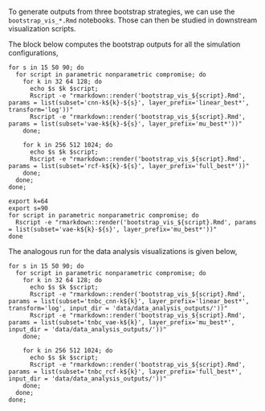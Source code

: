 
To generate outputs from three bootstrap strategies, we can use the
`bootstrap_vis_*.Rmd` notebooks. Those can then be studied in downstream
visualization scripts.

The block below computes the bootstrap outputs for all the simulation
configurations,

```
for s in 15 50 90; do
  for script in parametric nonparametric compromise; do
    for k in 32 64 128; do
      echo $s $k $script;
      Rscript -e "rmarkdown::render('bootstrap_vis_${script}.Rmd', params = list(subset='cnn-k${k}-${s}', layer_prefix='linear_best*', transform='log'))"
      Rscript -e "rmarkdown::render('bootstrap_vis_${script}.Rmd', params = list(subset='vae-k${k}-${s}', layer_prefix='mu_best*'))"
    done;

    for k in 256 512 1024; do
      echo $s $k $script;
      Rscript -e "rmarkdown::render('bootstrap_vis_${script}.Rmd', params = list(subset='rcf-k${k}-${s}', layer_prefix='full_best*'))"
    done;
  done;
done;

export k=64
export s=90
for script in parametric nonparametric compromise; do
  Rscript -e "rmarkdown::render('bootstrap_vis_${script}.Rmd', params = list(subset='vae-k${k}-${s}', layer_prefix='mu_best*'))"
done
```

The analogous run for the data analysis visualizations is given below,

```
for s in 15 50 90; do
  for script in parametric nonparametric compromise; do
    for k in 32 64 128; do
      echo $s $k $script;
      Rscript -e "rmarkdown::render('bootstrap_vis_${script}.Rmd', params = list(subset='tnbc_cnn-k${k}', layer_prefix='linear_best*', transform='log', input_dir = 'data/data_analysis_outputs/'))"
      Rscript -e "rmarkdown::render('bootstrap_vis_${script}.Rmd', params = list(subset='tnbc_vae-k${k}', layer_prefix='mu_best*', input_dir = 'data/data_analysis_outputs/'))"
    done;

    for k in 256 512 1024; do
      echo $s $k $script;
      Rscript -e "rmarkdown::render('bootstrap_vis_${script}.Rmd', params = list(subset='tnbc_rcf-k${k}', layer_prefix='full_best*', input_dir = 'data/data_analysis_outputs/'))"
    done;
  done;
done;
```
